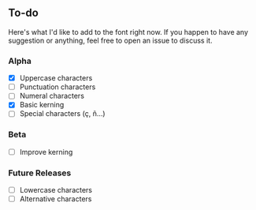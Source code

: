 ## To-do
Here's what I'd like to add to the font right now. If you happen to have any suggestion or anything, feel free to open an issue to discuss it.

### Alpha
- [x] Uppercase characters
- [ ] Punctuation characters
- [ ] Numeral characters
- [x] Basic kerning
- [ ] Special characters (ç, ñ…)

### Beta
- [ ] Improve kerning

### Future Releases
- [ ] Lowercase characters
- [ ] Alternative characters
